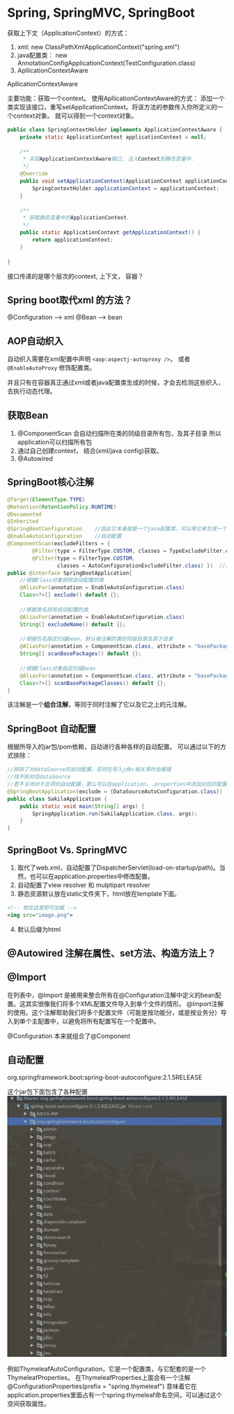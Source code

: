 # Spring, SpringMVC, SpringBoot


获取上下文（ApplicationContext）的方式：
1. xml: new ClassPathXmlApplicationContext("spring.xml")
2. java配置类： new AnnotationConfigApplicationContext(TestConfiguration.class)
3. ApllicationContextAware

ApllicationContextAware 


主要功能：获取一个context。
使用ApllicationContextAware的方式：
	添加一个类实现该接口，重写setApplicationContext。将该方法的参数传入你所定义的一个context对象。
	就可以得到一个context对象。

```java
public class SpringContextHolder implements ApplicationContextAware {
	private static ApplicationContext applicationContext = null;
	
	/**
	 * 实现ApplicationContextAware接口, 注入Context到静态变量中.
	 */
	@Override
	public void setApplicationContext(ApplicationContext applicationContext) {
		SpringContextHolder.applicationContext = applicationContext;
	}

	/**
	 * 获取静态变量中的ApplicationContext.
	 */
	public static ApplicationContext getApplicationContext() {
		return applicationContext;
	}
 
}
```
接口传递的是哪个层次的context, 上下文， 容器？


## Spring boot取代xml 的方法？

@Configuration --> xml
@Bean --> bean

## AOP自动织入

自动织入需要在xml配置中声明 `<aop:aspectj-autoproxy />`。
或者 `@EnableAutoProxy` 修饰配置类。

并且只有在容器真正通过xml或者java配置类生成的时候，才会去检测这些织入，去执行动态代理。

## 获取Bean
1. @ComponentScan 会自动扫描所在类的同级目录所有包，及其子目录  所以application可以扫描所有包
2. 通过自己创建context， 结合(xml/java config)获取。
3. @Autowired


## SpringBoot核心注解
```java
@Target(ElementType.TYPE)
@Retention(RetentionPolicy.RUNTIME)
@Documented
@Inherited
@SpringBootConfiguration	//因此它本身就是一个java配置类，可以用它来生成一个context
@EnableAutoConfiguration	//自动配置
@ComponentScan(excludeFilters = {
		@Filter(type = FilterType.CUSTOM, classes = TypeExcludeFilter.class),
		@Filter(type = FilterType.CUSTOM,
				classes = AutoConfigurationExcludeFilter.class) })	//排除自动扫描的类
public @interface SpringBootApplication{
	//根据Class对象排除自动配置的类
	@AliasFor(annotation = EnableAutoConfiguration.class)
	Class<?>[] exclude() default {};

	//根据类名排除自动配置的类
	@AliasFor(annotation = EnableAutoConfiguration.class)
	String[] excludeName() default {};

	//根据包名指定扫描bean，默认被注解的类的同级目录及其子目录
	@AliasFor(annotation = ComponentScan.class, attribute = "basePackages")
	String[] scanBasePackages() default {};

	//根据Class对象指定扫描bean
	@AliasFor(annotation = ComponentScan.class, attribute = "basePackageClasses")
	Class<?>[] scanBasePackageClasses() default {};
}
```

该注解是一个**组合注解**，等同于同时注解了它以及它之上的元注解。

## SpringBoot 自动配置

根据所导入的jar包/pom依赖，自动进行各种各样的自动配置。
可以通过以下的方式排除：
```java
//排除了对dataSource的自动配置，否则在导入jdbc相关库时会报错
//找不到对应dataSource
//若不关闭对于此项的自动配置，那么可以在application。.properties中添加对应的配置项
@SpringBootApplication(exclude = {DataSourceAutoConfiguration.class})
public class SakilaApplication {
    public static void main(String[] args) {
        SpringApplication.run(SakilaApplication.class, args);
    }
}
```


## SpringBoot Vs. SpringMVC

1. 取代了web.xml，自动配置了DispatcherServlet(load-on-startup/path)。当然，也可以在application.properties中修改配置。
2. 自动配置了view resolver 和 mulptipart resolver
3. 静态资源默认放在static文件夹下，html放在template下面。 
```xml
<!-- 放在这里即可加载 -->
<img src="image.png">
```
4. 默认后缀为html


## @Autowired 注解在属性、set方法、构造方法上？

## @Import 
在列表中，@Import 是被用来整合所有在@Configuration注解中定义的bean配置。这其实很像我们将多个XML配置文件导入到单个文件的情形。
@Import注解的使用。这个注解帮助我们将多个配置文件（可能是按功能分，或是按业务分）导入到单个主配置中，以避免将所有配置写在一个配置中。

@Configuration 本来就组合了@Component


## 自动配置
org.springframework.boot:spring-boot-autoconfigure:2.1.5RELEASE

这个jar包下面包含了各种配置
![springboot-autoconfigure](springboot-autoconfigure.png)


例如ThymeleafAutoConfiguration，它是一个配置类，与它配套的是一个ThymeleafProperties。
在ThymeleafProperties上面会有一个注解@ConfigurationProperties(prefix = "spring.thymeleaf")
意味着它在application.properties里面占有一个spring.thymeleaf命名空间，可以通过这个空间获取属性。